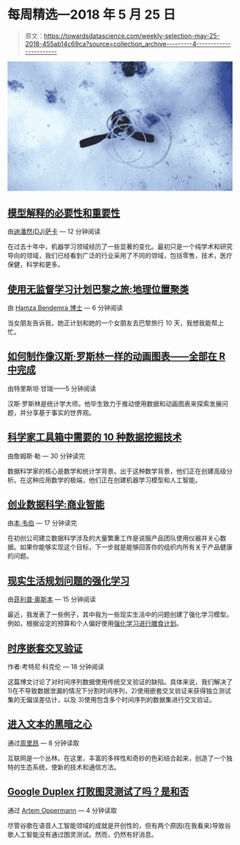 # 每周精选—2018 年 5 月 25 日

> 原文：<https://towardsdatascience.com/weekly-selection-may-25-2018-455ab14c69ca?source=collection_archive---------4----------------------->

![](img/47889615536b5a90187eea43b1af7743.png)

## [模型解释的必要性和重要性](/human-interpretable-machine-learning-part-1-the-need-and-importance-of-model-interpretation-2ed758f5f476)

由[迪潘然(DJ)萨卡](https://medium.com/u/6278d12b0682?source=post_page-----455ab14c69ca--------------------------------) — 12 分钟阅读

在过去十年中，机器学习领域经历了一些显著的变化。最初只是一个纯学术和研究导向的领域，我们已经看到广泛的行业采用了不同的领域，包括零售，技术，医疗保健，科学和更多。

## [使用无监督学习计划巴黎之旅:地理位置聚类](/using-unsupervised-learning-to-plan-a-paris-vacation-geo-location-clustering-d0337b4210de)

由 [Hamza Bendemra 博士](https://medium.com/u/1ede83301f25?source=post_page-----455ab14c69ca--------------------------------) — 6 分钟阅读

当女朋友告诉我，她正计划和她的一个女朋友去巴黎旅行 10 天，我想我能帮上忙。

## [如何制作像汉斯·罗斯林一样的动画图表——全部在 R 中完成](/how-to-build-animated-charts-like-hans-rosling-doing-it-all-in-r-570efc6ba382)

由特里斯坦·甘瑞——5 分钟阅读

汉斯·罗斯林是统计学大师。他毕生致力于推动使用数据和动画图表来探索发展问题，并分享基于事实的世界观。

## [科学家工具箱中需要的 10 种数据挖掘技术](/the-10-mining-techniques-data-scientists-need-for-their-toolbox-ae15a5733b02)

由詹姆斯·勒 — 30 分钟读完

数据科学家的核心是数学和统计学背景。出于这种数学背景，他们正在创建高级分析。在这种应用数学的极端，他们正在创建机器学习模型和人工智能。

## [创业数据科学:商业智能](/data-science-for-startups-business-intelligence-f4a2ba728e75)

由[本·韦伯](https://medium.com/u/a80e1f69e782?source=post_page-----455ab14c69ca--------------------------------) — 17 分钟读完

在初创公司建立数据科学涉及的大量繁重工作是说服产品团队使用仪器并关心数据。如果你能够实现这个目标，下一步就是能够回答你的组织内所有关于产品健康的问题。

## [现实生活规划问题的强化学习](/reinforcement-learning-for-real-life-planning-problems-31314491e5c)

由[菲利普·奥斯本](https://medium.com/u/3e06d9b2f907?source=post_page-----455ab14c69ca--------------------------------) — 15 分钟阅读

最近，我发表了一些例子，其中我为一些现实生活中的问题创建了强化学习模型。例如，根据设定的预算和个人偏好使用[强化学习进行膳食计划](/reinforcement-learning-for-meal-planning-based-on-meeting-a-set-budget-and-personal-preferences-9624a520cce4)。

## [时序嵌套交叉验证](/time-series-nested-cross-validation-76adba623eb9)

作者:考特尼·科克伦 — 18 分钟阅读

这篇博文讨论了对时间序列数据使用传统交叉验证的缺陷。具体来说，我们解决了 1)在不导致数据泄漏的情况下分割时间序列，2)使用嵌套交叉验证来获得独立测试集的无偏误差估计，以及 3)使用包含多个时间序列的数据集进行交叉验证。

## [进入文本的黑暗之心](/into-a-textual-heart-of-darkness-39b3895ce21e)

通过[周里昂](https://medium.com/u/dd71c9199ba9?source=post_page-----455ab14c69ca--------------------------------) — 8 分钟读取

互联网是一个丛林。在这里，丰富的多样性和奇妙的色彩结合起来，创造了一个独特的生态系统，使新的技术和通信方法。

## [Google Duplex 打败图灵测试了吗？是和否](/did-google-duplex-beat-the-turing-test-yes-and-no-a2b87d1c9f58)

通过 [Artem Oppermann](https://medium.com/u/619319ac8220?source=post_page-----455ab14c69ca--------------------------------) — 4 分钟读取

尽管谷歌在语音人工智能领域的成就是开创性的，但有两个原因(在我看来)导致谷歌人工智能没有通过图灵测试。然而，仍然有好消息。